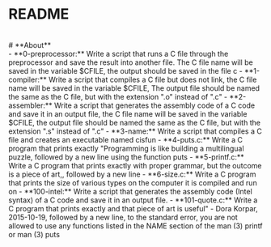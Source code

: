 # **README**
<br>
# **About**
<br>
- **0-preprocessor:** Write a script that runs a C file through the preprocessor and save the result into another file. The C file name will be saved in the variable $CFILE, the output should be saved in the file c
- **1-compiler:** Write a script that compiles a C file but does not link, the C file name will be saved in the variable $CFILE, The output file should be named the same as the C file, but with the extension ".o" instead of ".c"
- **2-assembler:** Write a script that generates the assembly code of a C code and save it in an output file, the C file name will be saved in the variable $CFILE, the output file should be named the same as the C file, but with the extension ".s" instead of ".c"
- **3-name:** Write a script that compiles a C file and creates an executable named cisfun
- **4-puts.c:** Write a C program that prints exactly "Programming is like building a multilingual puzzle, followed by a new line using the function puts
- **5-printf.c:** Write a C program that prints exactly with proper grammar, but the outcome is a piece of art,, followed by a new line
- **6-size.c:** Write a C program that prints the size of various types on the computer it is compiled and run on
- **100-intel:** Write a script that generates the assembly code (Intel syntax) of a C code and save it in an output file.
- **101-quote.c:** Write a C program that prints exactly and that piece of art is useful" - Dora Korpar, 2015-10-19, followed by a new line, to the standard error, you are not allowed to use any functions listed in the NAME section of the man (3) printf or man (3) puts
